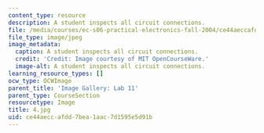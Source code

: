 ```yaml
---
content_type: resource
description: A student inspects all circuit connections.
file: /media/courses/ec-s06-practical-electronics-fall-2004/ce44aeccafdd7bea1aac7d1595e5d91b_4.jpg
file_type: image/jpeg
image_metadata:
  caption: A student inspects all circuit connections.
  credit: 'Credit: Image courtesy of MIT OpenCourseWare.'
  image-alt: A student inspects all circuit connections.
learning_resource_types: []
ocw_type: OCWImage
parent_title: 'Image Gallery: Lab 11'
parent_type: CourseSection
resourcetype: Image
title: 4.jpg
uid: ce44aecc-afdd-7bea-1aac-7d1595e5d91b
---
```

